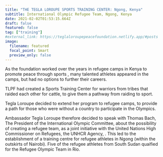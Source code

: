 ```yaml
---
title: "THE TEGLA LOROUPE SPORTS TRAINING CENTER: Ngong, Kenya"
subtitle: International Olympic Refugee Team, Ngong, Kenya
date: 2021-02-02T01:53:15.664Z
draft: false
featured: false
tag: ["training"]
#external_link: https://teglaloroupepeacefoundation.netlify.app/#posts
image:
  filename: featured
  focal_point: Smart
  preview_only: false
---
```

As the foundation worked over the years in refugee camps in Kenya to promote peace through sports , many talented athletes appeared in the camps, but had no options to further their careers.

TLPF had created a Sports Training Center for warriors from tribes that raided each other for cattle, to give them a pathway from raiding to sport.

Tegla Loroupe decided to extend her program to refugee camps,  to provide a path for those who were without a country to participate in the Olympics.

Ambassador Tegla Loroupe therefore decided to speak with Thomas Bach, The President of the International Olympic Committee, about the possibility of creating a refugee team, as a joint initiative with the United Nations High Commissioner on Refugees, the UNHCR Agency, . This led to the establishment of a training centre for refugee athletes in Ngong (within the outskirts of Nairobi). Five of the refugee athletes from South Sudan quaified for the Refugee Olympic Team in Rio.
